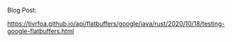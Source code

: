 Blog Post:

https://tivrfoa.github.io/api/flatbuffers/google/java/rust/2020/10/18/testing-google-flatbuffers.html

